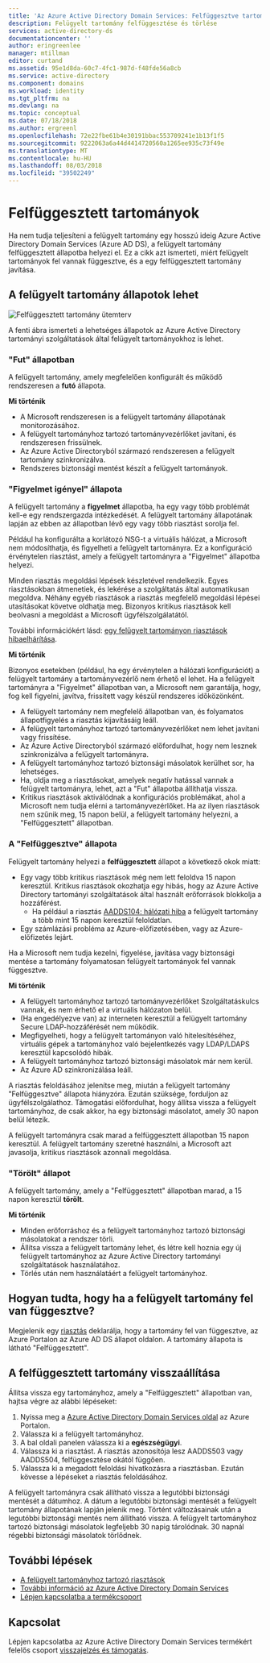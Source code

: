 ```yaml
---
title: 'Az Azure Active Directory Domain Services: Felfüggesztve tartományok |} A Microsoft Docs'
description: Felügyelt tartomány felfüggesztése és törlése
services: active-directory-ds
documentationcenter: ''
author: eringreenlee
manager: mtillman
editor: curtand
ms.assetid: 95e1d8da-60c7-4fc1-987d-f48fde56a8cb
ms.service: active-directory
ms.component: domains
ms.workload: identity
ms.tgt_pltfrm: na
ms.devlang: na
ms.topic: conceptual
ms.date: 07/18/2018
ms.author: ergreenl
ms.openlocfilehash: 72e22fbe61b4e30191bbac553709241e1b13f1f5
ms.sourcegitcommit: 9222063a6a44d4414720560a1265ee935c73f49e
ms.translationtype: MT
ms.contentlocale: hu-HU
ms.lasthandoff: 08/03/2018
ms.locfileid: "39502249"
---
```

# <a name="suspended-domains"></a>Felfüggesztett tartományok
Ha nem tudja teljesíteni a felügyelt tartomány egy hosszú ideig Azure Active Directory Domain Services (Azure AD DS), a felügyelt tartomány felfüggesztett állapotba helyezi el. Ez a cikk azt ismerteti, miért felügyelt tartományok fel vannak függesztve, és a egy felfüggesztett tartomány javítása.


## <a name="states-your-managed-domain-can-be-in"></a>A felügyelt tartomány állapotok lehet

![Felfüggesztett tartomány ütemterv](media\active-directory-domain-services-suspension\suspension-timeline.PNG)

A fenti ábra ismerteti a lehetséges állapotok az Azure Active Directory tartományi szolgáltatások által felügyelt tartományokhoz is lehet.

### <a name="running-state"></a>"Fut" állapotban
A felügyelt tartomány, amely megfelelően konfigurált és működő rendszeresen a **futó** állapota.

**Mi történik**
* A Microsoft rendszeresen is a felügyelt tartomány állapotának monitorozásához.
* A felügyelt tartományhoz tartozó tartományvezérlőket javítani, és rendszeresen frissülnek.
* Az Azure Active Directoryból származó rendszeresen a felügyelt tartomány szinkronizálva.
* Rendszeres biztonsági mentést készít a felügyelt tartományok.


### <a name="needs-attention-state"></a>"Figyelmet igényel" állapota
A felügyelt tartomány a **figyelmet** állapotba, ha egy vagy több problémát kell-e egy rendszergazda intézkedését. A felügyelt tartomány állapotának lapján az ebben az állapotban lévő egy vagy több riasztást sorolja fel. 

Például ha konfigurálta a korlátozó NSG-t a virtuális hálózat, a Microsoft nem módosíthatja, és figyelheti a felügyelt tartományra. Ez a konfiguráció érvénytelen riasztást, amely a felügyelt tartományra a "Figyelmet" állapotba helyezi.

Minden riasztás megoldási lépések készletével rendelkezik. Egyes riasztásokban átmenetiek, és lekérése a szolgáltatás által automatikusan megoldva. Néhány egyéb riasztások a riasztás megfelelő megoldási lépései utasításokat követve oldhatja meg. Bizonyos kritikus riasztások kell beolvasni a megoldást a Microsoft ügyfélszolgálatától.

További információkért lásd: [egy felügyelt tartományon riasztások hibaelhárítása](active-directory-ds-troubleshoot-alerts.md).

**Mi történik**

Bizonyos esetekben (például, ha egy érvénytelen a hálózati konfigurációt) a felügyelt tartomány a tartományvezérlő nem érhető el lehet. Ha a felügyelt tartományra a "Figyelmet" állapotban van, a Microsoft nem garantálja, hogy, fog kell figyelni, javítva, frissített vagy készül rendszeres időközönként.

* A felügyelt tartomány nem megfelelő állapotban van, és folyamatos állapotfigyelés a riasztás kijavításáig leáll.
* A felügyelt tartományhoz tartozó tartományvezérlőket nem lehet javítani vagy frissítése.
* Az Azure Active Directoryból származó előfordulhat, hogy nem lesznek szinkronizálva a felügyelt tartományra.
* A felügyelt tartományhoz tartozó biztonsági másolatok kerülhet sor, ha lehetséges.
* Ha, oldja meg a riasztásokat, amelyek negatív hatással vannak a felügyelt tartományra, lehet, azt a "Fut" állapotba állíthatja vissza.
* Kritikus riasztások aktiválódnak a konfigurációs problémákat, ahol a Microsoft nem tudja elérni a tartományvezérlőket. Ha az ilyen riasztások nem szűnik meg, 15 napon belül, a felügyelt tartomány helyezni, a "Felfüggesztett" állapotban.


### <a name="the-suspended-state"></a>A "Felfüggesztve" állapota
Felügyelt tartomány helyezi a **felfüggesztett** állapot a következő okok miatt:

* Egy vagy több kritikus riasztások még nem lett feloldva 15 napon keresztül. Kritikus riasztások okozhatja egy hibás, hogy az Azure Active Directory tartományi szolgáltatások által használt erőforrások blokkolja a hozzáférést.
    * Ha például a riasztás [AADDS104: hálózati hiba](active-directory-ds-troubleshoot-nsg.md) a felügyelt tartomány a több mint 15 napon keresztül feloldatlan.
* Egy számlázási probléma az Azure-előfizetésében, vagy az Azure-előfizetés lejárt.

Ha a Microsoft nem tudja kezelni, figyelése, javítása vagy biztonsági mentése a tartomány folyamatosan felügyelt tartományok fel vannak függesztve.

**Mi történik**
* A felügyelt tartományhoz tartozó tartományvezérlőket Szolgáltatáskulcs vannak, és nem érhető el a virtuális hálózaton belül.
* (Ha engedélyezve van) az interneten keresztül a felügyelt tartomány Secure LDAP-hozzáférését nem működik.
* Megfigyelheti, hogy a felügyelt tartományon való hitelesítéséhez, virtuális gépek a tartományhoz való bejelentkezés vagy LDAP/LDAPS keresztül kapcsolódó hibák.
* A felügyelt tartományhoz tartozó biztonsági másolatok már nem kerül.
* Az Azure AD szinkronizálása leáll.

A riasztás feloldásához jelenítse meg, miután a felügyelt tartomány "Felfüggesztve" állapota hiányzóra. Ezután szüksége, forduljon az ügyfélszolgálathoz.
Támogatási előfordulhat, hogy állítsa vissza a felügyelt tartományhoz, de csak akkor, ha egy biztonsági másolatot, amely 30 napon belül létezik.

A felügyelt tartományra csak marad a felfüggesztett állapotban 15 napon keresztül. A felügyelt tartomány szeretné használni, a Microsoft azt javasolja, kritikus riasztások azonnali megoldása.


### <a name="deleted-state"></a>"Törölt" állapot
A felügyelt tartomány, amely a "Felfüggesztett" állapotban marad, a 15 napon keresztül **törölt**.

**Mi történik**
* Minden erőforráshoz és a felügyelt tartományhoz tartozó biztonsági másolatokat a rendszer törli.
* Állítsa vissza a felügyelt tartomány lehet, és létre kell hoznia egy új felügyelt tartományhoz az Azure Active Directory tartományi szolgáltatások használatához.
* Törlés után nem használatáért a felügyelt tartományhoz.


## <a name="how-do-you-know-if-your-managed-domain-is-suspended"></a>Hogyan tudta, hogy ha a felügyelt tartomány fel van függesztve?
Megjelenik egy [riasztás](active-directory-ds-troubleshoot-alerts.md) deklarálja, hogy a tartomány fel van függesztve, az Azure Portalon az Azure AD DS állapot oldalon. A tartomány állapota is látható "Felfüggesztett".


## <a name="restore-a-suspended-domain"></a>A felfüggesztett tartomány visszaállítása
Állítsa vissza egy tartományhoz, amely a "Felfüggesztett" állapotban van, hajtsa végre az alábbi lépéseket:

1. Nyissa meg a [Azure Active Directory Domain Services oldal](https://portal.azure.com/#blade/HubsExtension/Resources/resourceType/Microsoft.AAD%2FdomainServices) az Azure Portalon.
2. Válassza ki a felügyelt tartományhoz.
3. A bal oldali panelen válassza ki a **egészségügyi**.
4. Válassza ki a riasztást. A riasztás azonosítója lesz AADDS503 vagy AADDS504, felfüggesztése okától függően.
5. Válassza ki a megadott feloldási hivatkozásra a riasztásban. Ezután kövesse a lépéseket a riasztás feloldásához.

A felügyelt tartományra csak állítható vissza a legutóbbi biztonsági mentését a dátumhoz. A dátum a legutóbbi biztonsági mentését a felügyelt tartomány állapotának lapján jelenik meg. Történt változásainak után a legutóbbi biztonsági mentés nem állítható vissza. A felügyelt tartományhoz tartozó biztonsági másolatok legfeljebb 30 napig tárolódnak. 30 napnál régebbi biztonsági másolatok törlődnek.


## <a name="next-steps"></a>További lépések
- [A felügyelt tartományhoz tartozó riasztások](active-directory-ds-troubleshoot-alerts.md)
- [További információ az Azure Active Directory Domain Services](active-directory-ds-overview.md)
- [Lépjen kapcsolatba a termékcsoport](active-directory-ds-contact-us.md)

## <a name="contact-us"></a>Kapcsolat
Lépjen kapcsolatba az Azure Active Directory Domain Services termékért felelős csoport [visszajelzés és támogatás](active-directory-ds-contact-us.md).
